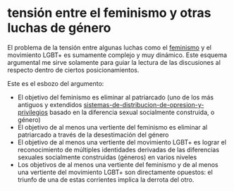 # tensión entre el feminismo y otras luchas de género

El problema de la tensión entre algunas luchas como el [feminismo](feminismo.md) y el movimiento LGBT+ es sumamente complejo y muy dinámico. Este esquema argumental me sirve solamente para guiar la lectura de las discusiones al respecto dentro de ciertos posicionamientos.

Este es el esbozo del argumento:

* El objetivo del feminismo es eliminar al patriarcado (uno de los más antiguos y extendidos [sistemas-de-distribucion-de-opresion-y-privilegios](sistemas-de-distribucion-de-opresion-y-privilegios.md) basado en la diferencia sexual socialmente construida, o género)
* El objetivo de al menos una vertiente del feminismo es eliminar al patriarcado a través de la desestimación del género
* El objetivo de al menos una vertiente del movimiento LGBT+ es lograr el reconocimiento de múltiples identidades derivadas de las diferencias sexuales socialmente construidas (géneros) en varios niveles
* Los objetivos de al menos una vertiente del feminismo y de al menos una vertiente del movimiento LGBT+ son directamente opuestos: el triunfo de una de estas corrientes implica la derrota del otro.

